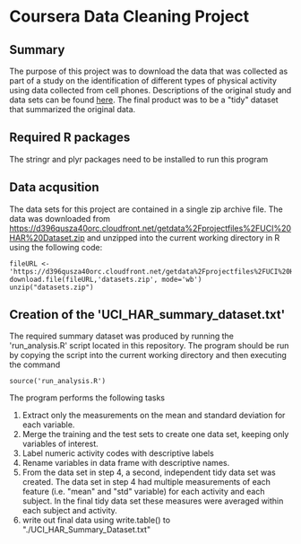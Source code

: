 # Coursera Data Cleaning Project

## Summary

The purpose of this project was to download the data that was collected as part of a study on the identification of different types of physical activity using data collected from cell phones. Descriptions of the original study and data sets can be found [here](http://archive.ics.uci.edu/ml/datasets/Human+Activity+Recognition+Using+Smartphones). The final product was to be a "tidy" dataset that summarized the original data.

## Required R packages
The stringr and plyr packages need to be installed to run this program

## Data acqusition

The data sets for this project are contained in a single zip archive file. The data was downloaded from https://d396qusza40orc.cloudfront.net/getdata%2Fprojectfiles%2FUCI%20HAR%20Dataset.zip and unzipped into the current working directory in R using the following code:

```
fileURL <- 'https://d396qusza40orc.cloudfront.net/getdata%2Fprojectfiles%2FUCI%20HAR%20Dataset.zip'
download.file(fileURL,'datasets.zip', mode='wb')
unzip("datasets.zip")
```

## Creation of the 'UCI_HAR_summary_dataset.txt'
The required summary dataset was produced by running the 'run_analysis.R' script located in this repository.  The program should be run by copying the script into the current working directory and then executing the command

```
source('run_analysis.R')
```

The program performs the following tasks

1. Extract only the measurements on the mean and standard deviation for each variable. 
2. Merge the training and the test sets to create one data set, keeping only variables of interest.
3. Label numeric activity codes with descriptive labels
4. Rename variables in data frame with descriptive names. 
5. From the data set in step 4, a second, independent tidy data set was created. The data set in step 4 had multiple measurements of each feature (i.e. "mean" and "std" variable) for each activity and each subject.  In the final tidy data set these measures were averaged within each subject and activity.
6. write out final data using write.table() to "./UCI_HAR_Summary_Dataset.txt"


